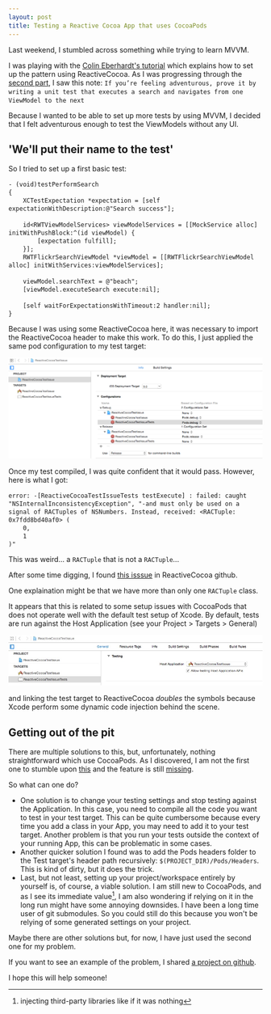 ```yaml
---
layout: post
title: Testing a Reactive Cocoa App that uses CocoaPods
---
```


Last weekend, I stumbled across something while trying to learn MVVM.

I was playing with the [Colin Eberhardt's tutorial](http://www.raywenderlich.com/74106/mvvm-tutorial-with-reactivecocoa-part-1) which explains how to set up the pattern using ReactiveCocoa. As I was progressing through the [second part](http://www.raywenderlich.com/74131/mvvm-tutorial-with-reactivecocoa-part-2), I saw this note:
`If you’re feeling adventurous, prove it by writing a unit test that executes a search and navigates from one ViewModel to the next`

Because I wanted to be able to set up more tests by using MVVM, I decided that I felt adventurous enough to test the ViewModels without any UI.

## 'We'll put their name to the test'

So I tried to set up a first basic test:

```objc
- (void)testPerformSearch
{
    XCTestExpectation *expectation = [self expectationWithDescription:@"Search success"];

    id<RWTViewModelServices> viewModelServices = [[MockService alloc] initWithPushBlock:^(id viewModel) {
        [expectation fulfill];
    }];
    RWTFlickrSearchViewModel *viewModel = [[RWTFlickrSearchViewModel alloc] initWithServices:viewModelServices];

    viewModel.searchText = @"beach";
    [viewModel.executeSearch execute:nil];

    [self waitForExpectationsWithTimeout:2 handler:nil];
}
```

Because I was using some ReactiveCocoa here, it was necessary to import the ReactiveCocoa header to make this work. To do this, I just applied the same pod configuration to my test target:

![Test configuration file](/public/images/RAC_Issue/TestConfigurationFile.png)

Once my test compiled, I was quite confident that it would pass. However, here is what I got:

```objc
error: -[ReactiveCocoaTestIssueTests testExecute] : failed: caught "NSInternalInconsistencyException", "-and must only be used on a signal of RACTuples of NSNumbers. Instead, received: <RACTuple: 0x7fdd8bd40af0> (
    0,
    1
)"
```

This was weird... a `RACTuple` that is not a `RACTuple`...

After some time digging, I found [this isssue](https://github.com/ReactiveCocoa/ReactiveCocoa/issues/901) in ReactiveCocoa github.

One explaination might be that we have more than only one `RACTuple` class.

It appears that this is related to some setup issues with CocoaPods that does not operate well with the default test setup of Xcode.
By default, tests are run against the Host Application (see your Project > Targets > General)

![Testing target image](/public/images/RAC_Issue/TestingDefaultSetup.jpg)

and linking the test target to ReactiveCocoa *doubles* the symbols because Xcode perform some dynamic code injection behind the scene.

## Getting out of the pit

There are multiple solutions to this, but, unfortunately, nothing straightforward which use CocoaPods. As I discovered, I am not the first one to stumble upon [this](https://github.com/CocoaPods/CocoaPods/issues/1411) and the feature is still [missing](https://github.com/CocoaPods/CocoaPods/issues/840).

So what can one do?

* One solution is to change your testing settings and stop testing against the Application. In this case, you need to compile all the code you want to test in your test target. This can be quite cumbersome because every time you add a class in your App, you may need to add it to your test target. Another problem is that you run your tests outside the context of your running App, this can be problematic in some cases.
* Another quicker solution I found was to add the Pods headers folder to the Test target's header path recursively: `$(PROJECT_DIR)/Pods/Headers`. This is kind of dirty, but it does the trick.
* Last, but not least, setting up your project/workspace entirely by yourself is, of course, a viable solution. I am still new to CocoaPods, and as I see its immediate value[^1], I am also wondering if relying on it in the long run might have some annoying downsides. I have been a long time user of git submodules. So you could still do this because you won't be relying of some generated settings on your project.

[^1]: injecting third-party libraries like if it was nothing

Maybe there are other solutions but, for now, I have just used the second one for my problem.

If you want to see an example of the problem, I shared [a project on github](https://github.com/Liquidsoul/ReactiveCocoaTestIssue).

I hope this will help someone!
